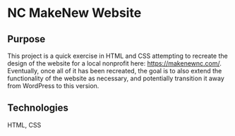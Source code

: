 # NC MakeNew Website

## Purpose

This project is a quick exercise in HTML and CSS attempting to recreate the design of the website for a local nonprofit here: https://makenewnc.com/. Eventually, 
once all of it has been recreated, the goal is to also extend the functionality of the website as necessary, and potentially transition it away from WordPress to this version.

## Technologies

HTML, CSS
